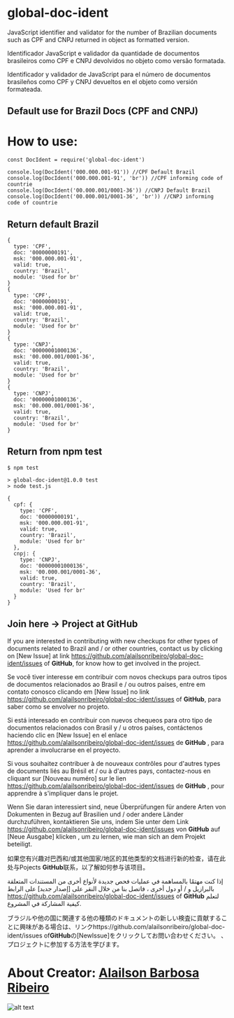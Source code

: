 # global-doc-ident

JavaScript identifier and validator for the number of Brazilian documents such as CPF and CNPJ returned in object as formatted version.

Identificador JavaScript e validador da quantidade de documentos brasileiros como CPF e CNPJ devolvidos no objeto como versão formatada.

Identificador y validador de JavaScript para el número de documentos brasileños como CPF y CNPJ devueltos en el objeto como versión formateada.


## Default use for Brazil Docs (CPF and CNPJ)

# How to use:
```
const DocIdent = require('global-doc-ident')

console.log(DocIdent('000.000.001-91')) //CPF Default Brazil
console.log(DocIdent('000.000.001-91', 'br')) //CPF informing code of countrie
console.log(DocIdent('00.000.001/0001-36')) //CNPJ Default Brazil
console.log(DocIdent('00.000.001/0001-36', 'br')) //CNPJ informing code of countrie

```
## Return default Brazil

```
{
  type: 'CPF',
  doc: '00000000191',
  msk: '000.000.001-91',
  valid: true,
  country: 'Brazil',
  module: 'Used for br'
}
{
  type: 'CPF',
  doc: '00000000191',
  msk: '000.000.001-91',
  valid: true,
  country: 'Brazil',
  module: 'Used for br'
}
{
  type: 'CNPJ',
  doc: '00000001000136',
  msk: '00.000.001/0001-36',
  valid: true,
  country: 'Brazil',
  module: 'Used for br'
}
{
  type: 'CNPJ',
  doc: '00000001000136',
  msk: '00.000.001/0001-36',
  valid: true,
  country: 'Brazil',
  module: 'Used for br'
}
```


## Return from npm test

```
$ npm test

> global-doc-ident@1.0.0 test
> node test.js

{
  cpf: {
    type: 'CPF',
    doc: '00000000191',
    msk: '000.000.001-91',
    valid: true,
    country: 'Brazil',
    module: 'Used for br'
  },
  cnpj: {
    type: 'CNPJ',
    doc: '00000001000136',
    msk: '00.000.001/0001-36',
    valid: true,
    country: 'Brazil',
    module: 'Used for br'
  }
}

```

## Join here -> Project at **GitHub** 

If you are interested in contributing with new checkups for other types of documents related to Brazil and / or other countries, contact us by clicking on [New Issue] at link https://github.com/alailsonribeiro/global-doc-ident/issues of **GitHub**, for know how to get involved in the project.

Se você tiver interesse em contribuir com novos checkups para outros tipos de documentos relacionados ao Brasil e / ou outros países, entre em contato conosco clicando em [New Issue] no link https://github.com/alailsonribeiro/global-doc-ident/issues of **GitHub**, para saber como se envolver no projeto.

Si está interesado en contribuir con nuevos chequeos para otro tipo de documentos relacionados con Brasil y / u otros países, contáctenos haciendo clic en [New Issue] en el enlace https://github.com/alailsonribeiro/global-doc-ident/issues de **GitHub** , para aprender a involucrarse en el proyecto.

Si vous souhaitez contribuer à de nouveaux contrôles pour d'autres types de documents liés au Brésil et / ou à d'autres pays, contactez-nous en cliquant sur [Nouveau numéro] sur le lien https://github.com/alailsonribeiro/global-doc-ident/issues de **GitHub** , pour apprendre à s'impliquer dans le projet.

Wenn Sie daran interessiert sind, neue Überprüfungen für andere Arten von Dokumenten in Bezug auf Brasilien und / oder andere Länder durchzuführen, kontaktieren Sie uns, indem Sie unter dem Link https://github.com/alailsonribeiro/global-doc-ident/issues von **GitHub** auf [Neue Ausgabe] klicken , um zu lernen, wie man sich an dem Projekt beteiligt.

如果您有兴趣对巴西和/或其他国家/地区的其他类型的文档进行新的检查，请在此处与Pojects **GitHub**联系，以了解如何参与该项目。

إذا كنت مهتمًا بالمساهمة في عمليات فحص جديدة لأنواع أخرى من المستندات المتعلقة بالبرازيل و / أو دول أخرى ، فاتصل بنا من خلال النقر على [إصدار جديد] على الرابط https://github.com/alailsonribeiro/global-doc-ident/issues of **GitHub** لتعلم كيفية المشاركة في المشروع.

ブラジルや他の国に関連する他の種類のドキュメントの新しい検査に貢献することに興味がある場合は、リンクhttps://github.com/alailsonribeiro/global-doc-ident/issues of**GitHub**の[NewIssue]をクリックしてお問い合わせください。 、プロジェクトに参加する方法を学びます。



About Creator: [Alailson Barbosa Ribeiro](https://www.alailson.com.br)
=============
![alt text](https://secure.gravatar.com/avatar/f4a6fbf1b704b29c4236d964f5f5280c "Alailson Barbosa Ribeiro")
